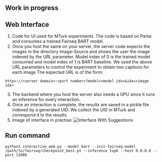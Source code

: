 ## Work in progress

## Web Interface

1. Code for UI used for MTurk experiments. The code is based on Parlai and consumes a trained Fairseq BART model. 
2. Once you host the same on your server, the server code expects the images in the directory Image-Source and shows the user the image indexed by the URL parameter. Model index of 0 is the trained model consumed and model index of 1 is BART baseline. We used the above URL parameters to control the experiment to obtain two captions for each image The expected URL is of the form: 
```
https://<server domain>:<port number>?model=<model idx>&idx=<image idx>
```
3. The backend where you host the server also needs a GPU since it runs an inference for every interaction.
4. Once an interaction is complete, the results are saved in a pickle file indexed by a generated UID. We collect the UID in MTurk and correspond it to the results.
5. Image of interface in practise:
![Interface With Suggestions](Interface-with-Suggestions.png)

## Run command

```
python3 interactive_web.py --model bart --init-fairseq-model /path/to/fairseq/checkpoint_best.pt --inference topk --host 0.0.0.0 --port 12000
```
